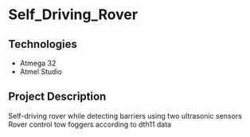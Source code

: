 # Self_Driving_Rover
## Technologies
* Atmega 32
* Atmel Studio

## Project Description
Self-driving rover while detecting barriers using two ultrasonic sensors </br>
Rover control tow foggers according to dth11 data
